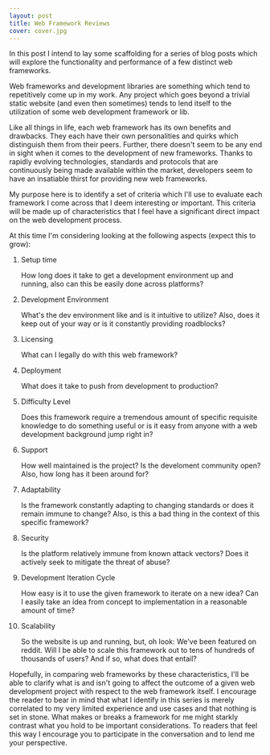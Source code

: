 ```yaml
---
layout: post
title: Web Framework Reviews 
cover: cover.jpg
---
```


In this post I intend to lay some scaffolding for a series of blog posts
which will explore the functionality and performance of a few distinct
web frameworks.

Web frameworks and development libraries are something which tend to 
repetitively come up in my work. Any project which goes beyond a trivial static 
website (and even then sometimes) tends to lend itself to the utilization of
some web development framework or lib.

Like all things in life, each web framework has its own benefits and drawbacks.
They each have their own personalities and quirks which distinguish them from 
their peers. Further, there doesn't seem to be any end in sight when it
comes to the development of new frameworks. Thanks to rapidly evolving
technologies, standards and protocols that are continuously being made 
available 
within the market, developers seem to have an insatiable thirst for providing
new web frameworks.

My purpose here is to identify a set of criteria which I'll use to evaluate
each framework I come across that I deem interesting or important. 
This criteria 
will be made up of characteristics that I feel have a significant direct impact
on the web development process.

At this time I'm considering looking at the following aspects (expect this to 
grow):

1. Setup time

    How long does it take to get a development environment up and running,
    also can this be easily done across platforms?

2. Development Environment

    What's the dev environment like and is it intuitive to utilize? Also,
    does it keep out of your way or is it constantly providing roadblocks? 

3. Licensing

    What can I legally do with this web framework?

4. Deployment

    What does it take to push from development to production?

5. Difficulty Level

    Does this framework require a tremendous amount of specific requisite
    knowledge to do something useful or is it easy from anyone with a web
    development background jump right in?

6. Support

    How well maintained is the project? Is the develoment community open? Also,
    how long has it been around for?

7. Adaptability

    Is the framework constantly adapting to changing standards or does it 
    remain immune to change? Also, is this a bad thing in the context of
    this specific framework?

8. Security

    Is the platform relatively immune from known attack vectors? Does it
    actively seek to mitigate the threat of abuse?

9. Development Iteration Cycle

    How easy is it to use the given framework to iterate on a new idea? Can
    I easily take an idea from concept to implementation in a reasonable
    amount of time?

10. Scalability

    So the website is up and running, but, oh look: We've been featured on 
    reddit. Will I be able to scale this framework out to tens of hundreds
    of thousands of users? And if so, what does that entail?

Hopefully, in comparing web frameworks by these
characteristics, I'll be able to clarify what is and isn't going to affect
the outcome of a given web development project with respect to the web framework
itself. I encourage the reader to bear in mind that what I identify in this 
series is merely correlated to my very limited experience and use cases and 
that nothing is set in stone. What makes or breaks a framework for me might
starkly contrast what you hold to be important considerations. 
To readers that feel this way
I encourage you to participate in the conversation and to lend me your 
perspective.

